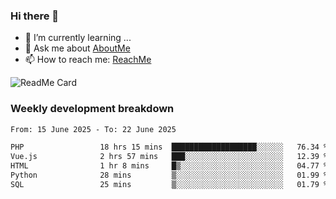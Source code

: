 ### Hi there 👋

- 🌱 I’m currently learning ...
- 💬 Ask me about [AboutMe](https://www.itzcy.com/about)
- 📫 How to reach me: [ReachMe](https://www.itzcy.com/about)

![ReadMe Card](https://github-readme-stats-ten-gilt.vercel.app/api?username=SuperChenYun&show_icons=true&title_color=fff&icon_color=79ff97&text_color=9f9f9f&bg_color=151515&hide_border=true)

### Weekly development breakdown
<!--START_SECTION:waka-->

```txt
From: 15 June 2025 - To: 22 June 2025

PHP                 18 hrs 15 mins  ███████████████████░░░░░░   76.34 %
Vue.js              2 hrs 57 mins   ███░░░░░░░░░░░░░░░░░░░░░░   12.39 %
HTML                1 hr 8 mins     █▒░░░░░░░░░░░░░░░░░░░░░░░   04.77 %
Python              28 mins         ▒░░░░░░░░░░░░░░░░░░░░░░░░   01.99 %
SQL                 25 mins         ▒░░░░░░░░░░░░░░░░░░░░░░░░   01.79 %
```

<!--END_SECTION:waka-->
